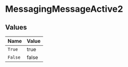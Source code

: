 # MessagingMessageActive2


## Values

| Name    | Value   |
| ------- | ------- |
| `True`  | true    |
| `False` | false   |